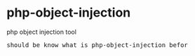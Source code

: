 # php-object-injection
php object injection tool 

<pre>
should be know what is php-object-injection befor <br>
<a href="https://www.owasp.org/index.php/PHP_Object_Injection">
</pre>



